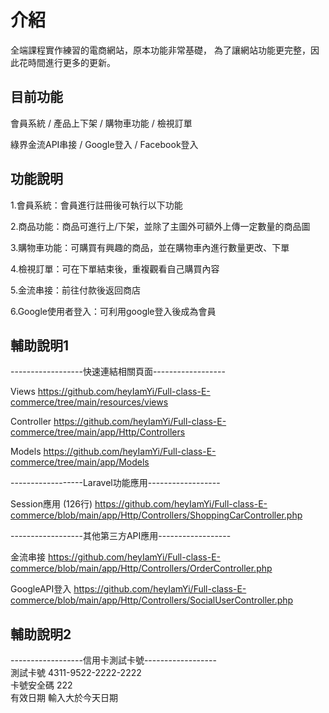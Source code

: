 介紹
=

全端課程實作練習的電商網站，原本功能非常基礎，
為了讓網站功能更完整，因此花時間進行更多的更新。

目前功能
-

會員系統 / 產品上下架 / 購物車功能 / 檢視訂單 

綠界金流API串接 / Google登入 / Facebook登入

功能說明
-

1.會員系統：會員進行註冊後可執行以下功能

2.商品功能：商品可進行上/下架，並除了主圖外可額外上傳一定數量的商品圖

3.購物車功能：可購買有興趣的商品，並在購物車內進行數量更改、下單

4.檢視訂單：可在下單結束後，重複觀看自己購買內容

5.金流串接：前往付款後返回商店

6.Google使用者登入：可利用google登入後成為會員


輔助說明1
-


------------------快速連結相關頁面------------------

Views 
https://github.com/heyIamYi/Full-class-E-commerce/tree/main/resources/views

Controller
https://github.com/heyIamYi/Full-class-E-commerce/tree/main/app/Http/Controllers

Models
https://github.com/heyIamYi/Full-class-E-commerce/tree/main/app/Models


------------------Laravel功能應用------------------


Session應用 (126行)
https://github.com/heyIamYi/Full-class-E-commerce/blob/main/app/Http/Controllers/ShoppingCarController.php



------------------其他第三方API應用------------------

金流串接
https://github.com/heyIamYi/Full-class-E-commerce/blob/main/app/Http/Controllers/OrderController.php

GoogleAPI登入
https://github.com/heyIamYi/Full-class-E-commerce/blob/main/app/Http/Controllers/SocialUserController.php



輔助說明2
-
------------------信用卡測試卡號------------------<br>
測試卡號   4311-9522-2222-2222 <br>
卡號安全碼 222<br>
有效日期   輸入大於今天日期<br>

